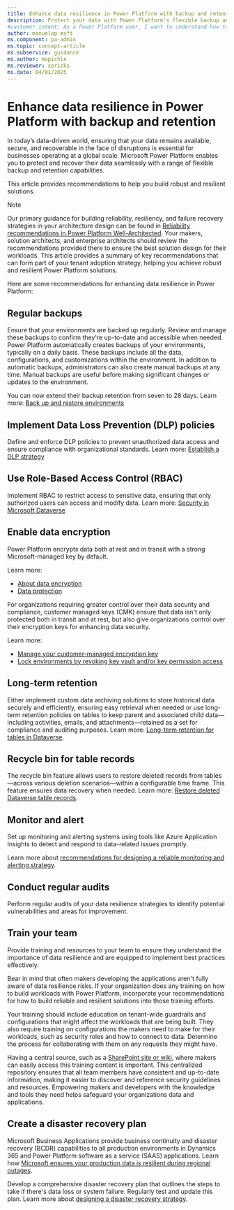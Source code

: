 ```yaml
---
title: Enhance data resilience in Power Platform with backup and retention
description: Protect your data with Power Platform's flexible backup and retention capabilities. Learn how to ensure resilience and recoverability for your business-critical data.
#customer intent: As a Power Platform user, I want to understand how to enhance data resilience so that I can protect and recover business-critical data effectively.
author: manuelap-msft
ms.component: pa-admin
ms.topic: concept-article
ms.subservice: guidance
ms.author: mapichle
ms.reviewer: sericks
ms.date: 04/01/2025
---
```


# Enhance data resilience in Power Platform with backup and retention

In today’s data-driven world, ensuring that your data remains available, secure, and recoverable in the face of disruptions is essential for businesses operating at a global scale. Microsoft Power Platform enables you to protect and recover their data seamlessly with a range of flexible backup and retention capabilities.

This article provides recommendations to help you build robust and resilient solutions.

> [!NOTE]
> Our primary guidance for building reliability, resiliency, and failure recovery strategies in your architecture design can be found in [Reliability recommendations in Power Platform Well-Architected](/power-platform/well-architected/reliability/checklist). Your makers, solution architects, and enterprise architects should review the recommendations provided there to ensure the best solution design for their workloads. This article provides a summary of key recommendations that can form part of your tenant adoption strategy, helping you achieve robust and resilient Power Platform solutions.

Here are some recommendations for enhancing data resilience in Power Platform:

## Regular backups

Ensure that your environments are backed up regularly. Review and manage these backups to confirm they're up-to-date and accessible when needed. Power Platform automatically creates backups of your environments, typically on a daily basis. These backups include all the data, configurations, and customizations within the environment. In addition to automatic backups, administrators can also create manual backups at any time. Manual backups are useful before making significant changes or updates to the environment.

You can now extend their backup retention from seven to 28 days. Learn more: [Back up and restore environments](/power-platform/admin/backup-restore-environments)

## Implement Data Loss Prevention (DLP) policies

Define and enforce DLP policies to prevent unauthorized data access and ensure compliance with organizational standards. Learn more: [Establish a DLP strategy](dlp-strategy.md)

## Use Role-Based Access Control (RBAC)

Implement RBAC to restrict access to sensitive data, ensuring that only authorized users can access and modify data. Learn more: [Security in Microsoft Dataverse](/power-platform/admin/wp-security)

## Enable data encryption

Power Platform encrypts data both at rest and in transit with a strong Microsoft-managed key by default.

Learn more:

- [About data encryption](/power-platform/admin/about-encryption)
- [Data protection](/power-platform/admin/wp-compliance-data-privacy#data-protection)

For organizations requiring greater control over their data security and compliance, customer managed keys (CMK) ensure that data isn't only protected both in transit and at rest, but also give organizations control over their encryption keys for enhancing data security.

Learn more:

- [Manage your customer-managed encryption key](/power-platform/admin/customer-managed-key)
- [Lock environments by revoking key vault and/or key permission access](/power-platform/admin/cmk-lock-unlock)

## Long-term retention

Either implement custom data archiving solutions to store historical data securely and efficiently, ensuring easy retrieval when needed or use long-term retention policies on tables to keep parent and associated child data—including activities, emails, and attachments—retained as a set for compliance and auditing purposes. Learn more: [Long-term retention for tables in Dataverse](/power-apps/maker/data-platform/data-retention-set#enable-a-table-for-long-term-retention).

## Recycle bin for table records

The recycle bin feature allows users to restore deleted records from tables—across various deletion scenarios—within a configurable time frame. This feature ensures data recovery when needed. Learn more: [Restore deleted Dataverse table records](/power-platform/admin/restore-deleted-table-records).

## Monitor and alert

Set up monitoring and alerting systems using tools like Azure Application Insights to detect and respond to data-related issues promptly.

Learn more about [recommendations for designing a reliable monitoring and alerting strategy](/power-platform/well-architected/reliability/monitoring-alerting-strategy).

## Conduct regular audits

Perform regular audits of your data resilience strategies to identify potential vulnerabilities and areas for improvement.

## Train your team

Provide training and resources to your team to ensure they understand the importance of data resilience and are equipped to implement best practices effectively.

Bear in mind that often makers developing the applications aren't fully aware of data resilience risks. If your organization does any training on how to build workloads with Power Platform, incorporate your recommendations for how to build reliable and resilient solutions into those training efforts.

Your training should include education on tenant-wide guardrails and configurations that might affect the workloads that are being built. They also require training on configurations the makers need to make for their workloads, such as security roles and how to connect to data. Determine the process for collaborating with them on any requests they might have.

Having a central source, such as a [SharePoint site or wiki](wiki-community.md), where makers can easily access this training content is important. This centralized repository ensures that all team members have consistent and up-to-date information, making it easier to discover and reference security guidelines and resources. Empowering makers and developers with the knowledge and tools they need helps safeguard your organizations data and applications.

## Create a disaster recovery plan

Microsoft Business Applications provide business continuity and disaster recovery (BCDR) capabilities to all production environments in Dynamics 365 and Power Platform software as a service (SAAS) applications. Learn how [Microsoft ensures your production data is resilient during regional outages](/power-platform/admin/business-continuity-disaster-recovery).

Develop a comprehensive disaster recovery plan that outlines the steps to take if there's data loss or system failure. Regularly test and update this plan. Learn more about [designing a disaster recovery strategy](/power-platform/well-architected/reliability/disaster-recovery).
